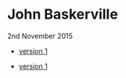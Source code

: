 John Baskerville
================

2nd November 2015

- [version 1](https://StuartMcMaw.github.io/john-baskerville/v1.html)

- [version 1](https://StuartMcMaw.github.io/john-baskerville/v2.html)